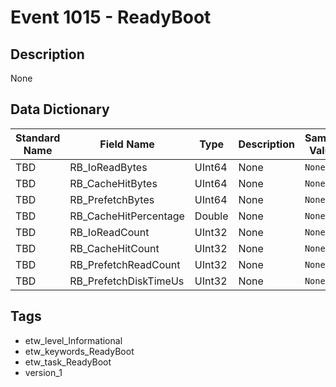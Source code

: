# Event 1015 - ReadyBoot

## Description
None

## Data Dictionary
|Standard Name|Field Name|Type|Description|Sample Value|
|---|---|---|---|---|
|TBD|RB_IoReadBytes|UInt64|None|`None`|
|TBD|RB_CacheHitBytes|UInt64|None|`None`|
|TBD|RB_PrefetchBytes|UInt64|None|`None`|
|TBD|RB_CacheHitPercentage|Double|None|`None`|
|TBD|RB_IoReadCount|UInt32|None|`None`|
|TBD|RB_CacheHitCount|UInt32|None|`None`|
|TBD|RB_PrefetchReadCount|UInt32|None|`None`|
|TBD|RB_PrefetchDiskTimeUs|UInt32|None|`None`|

## Tags
* etw_level_Informational
* etw_keywords_ReadyBoot
* etw_task_ReadyBoot
* version_1